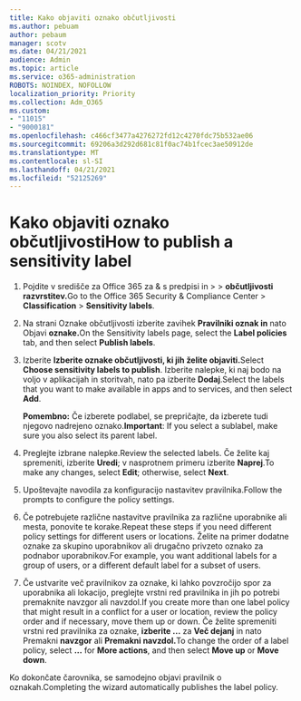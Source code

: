 ```yaml
---
title: Kako objaviti oznako občutljivosti
ms.author: pebuam
author: pebaum
manager: scotv
ms.date: 04/21/2021
audience: Admin
ms.topic: article
ms.service: o365-administration
ROBOTS: NOINDEX, NOFOLLOW
localization_priority: Priority
ms.collection: Adm_O365
ms.custom:
- "11015"
- "9000181"
ms.openlocfilehash: c466cf3477a4276272fd12c4270fdc75b532ae06
ms.sourcegitcommit: 69206a3d292d681c81f0ac74b1fcec3ae50912de
ms.translationtype: MT
ms.contentlocale: sl-SI
ms.lasthandoff: 04/21/2021
ms.locfileid: "52125269"
---
```

# <a name="how-to-publish-a-sensitivity-label"></a><span data-ttu-id="0c4e7-102">Kako objaviti oznako občutljivosti</span><span class="sxs-lookup"><span data-stu-id="0c4e7-102">How to publish a sensitivity label</span></span>

1. <span data-ttu-id="0c4e7-103">Pojdite v središče za Office 365 za & s predpisi in >  >  **občutljivosti razvrstitev.**</span><span class="sxs-lookup"><span data-stu-id="0c4e7-103">Go to the Office 365 Security & Compliance Center > **Classification** > **Sensitivity labels**.</span></span>

1. <span data-ttu-id="0c4e7-104">Na strani Oznake občutljivosti izberite zavihek **Pravilniki oznak in** nato Objavi **oznake.**</span><span class="sxs-lookup"><span data-stu-id="0c4e7-104">On the Sensitivity labels page, select the **Label policies** tab, and then select **Publish labels**.</span></span>

1. <span data-ttu-id="0c4e7-105">Izberite **Izberite oznake občutljivosti, ki jih želite objaviti.**</span><span class="sxs-lookup"><span data-stu-id="0c4e7-105">Select **Choose sensitivity labels to publish**.</span></span> <span data-ttu-id="0c4e7-106">Izberite nalepke, ki naj bodo na voljo v aplikacijah in storitvah, nato pa izberite **Dodaj**.</span><span class="sxs-lookup"><span data-stu-id="0c4e7-106">Select the labels that you want to make available in apps and to services, and then select **Add**.</span></span>

    <span data-ttu-id="0c4e7-107">**Pomembno:** Če izberete podlabel, se prepričajte, da izberete tudi njegovo nadrejeno oznako.</span><span class="sxs-lookup"><span data-stu-id="0c4e7-107">**Important**: If you select a sublabel, make sure you also select its parent label.</span></span>

1. <span data-ttu-id="0c4e7-108">Preglejte izbrane nalepke.</span><span class="sxs-lookup"><span data-stu-id="0c4e7-108">Review the selected labels.</span></span> <span data-ttu-id="0c4e7-109">Če želite kaj spremeniti, izberite **Uredi**; v nasprotnem primeru izberite **Naprej**.</span><span class="sxs-lookup"><span data-stu-id="0c4e7-109">To make any changes, select **Edit**; otherwise, select **Next**.</span></span>

1. <span data-ttu-id="0c4e7-110">Upoštevajte navodila za konfiguracijo nastavitev pravilnika.</span><span class="sxs-lookup"><span data-stu-id="0c4e7-110">Follow the prompts to configure the policy settings.</span></span>

1. <span data-ttu-id="0c4e7-111">Če potrebujete različne nastavitve pravilnika za različne uporabnike ali mesta, ponovite te korake.</span><span class="sxs-lookup"><span data-stu-id="0c4e7-111">Repeat these steps if you need different policy settings for different users or locations.</span></span> <span data-ttu-id="0c4e7-112">Želite na primer dodatne oznake za skupino uporabnikov ali drugačno privzeto oznako za podnabor uporabnikov.</span><span class="sxs-lookup"><span data-stu-id="0c4e7-112">For example, you want additional labels for a group of users, or a different default label for a subset of users.</span></span>

1. <span data-ttu-id="0c4e7-113">Če ustvarite več pravilnikov za oznake, ki lahko povzročijo spor za uporabnika ali lokacijo, preglejte vrstni red pravilnika in jih po potrebi premaknite navzgor ali navzdol.</span><span class="sxs-lookup"><span data-stu-id="0c4e7-113">If you create more than one label policy that might result in a conflict for a user or location, review the policy order and if necessary, move them up or down.</span></span> <span data-ttu-id="0c4e7-114">Če želite spremeniti vrstni red pravilnika za oznake, **izberite ...** za **Več dejanj** in nato Premakni **navzgor** ali **Premakni navzdol.**</span><span class="sxs-lookup"><span data-stu-id="0c4e7-114">To change the order of a label policy, select **...** for **More actions**, and then select **Move up** or **Move down**.</span></span>

<span data-ttu-id="0c4e7-115">Ko dokončate čarovnika, se samodejno objavi pravilnik o oznakah.</span><span class="sxs-lookup"><span data-stu-id="0c4e7-115">Completing the wizard automatically publishes the label policy.</span></span>